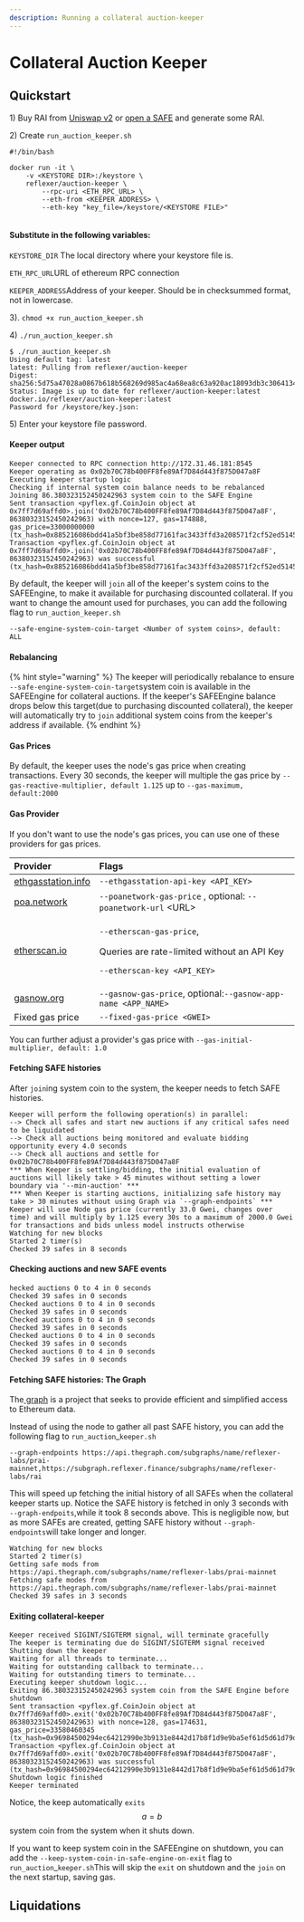 ```yaml
---
description: Running a collateral auction-keeper
---
```


# Collateral Auction Keeper

## Quickstart

1\) Buy RAI from [Uniswap v2](https://info.uniswap.org/pair/0xEBdE9F61e34B7aC5aAE5A4170E964eA85988008C) or [open a SAFE](https://app.gitbook.com/@reflexer-labs/s/geb/pyflex/safe-management/opening-a-safe) and generate some RAI.

2\) Create  `run_auction_keeper.sh`

```text
#!/bin/bash

docker run -it \
	-v <KEYSTORE DIR>:/keystore \
	reflexer/auction-keeper \
        --rpc-uri <ETH_RPC_URL> \
        --eth-from <KEEPER ADDRESS> \
        --eth-key "key_file=/keystore/<KEYSTORE FILE>"
        
```

#### Substitute in the following variables:

`KEYSTORE_DIR` The local directory where your keystore file is.

`ETH_RPC_URL`URL of ethereum RPC connection

`KEEPER_ADDRESS`Address of your keeper. Should be in checksummed format, not in lowercase.

3\). `chmod +x run_auction_keeper.sh`

4\) `./run_auction_keeper.sh`

```text
$ ./run_auction_keeper.sh
Using default tag: latest
latest: Pulling from reflexer/auction-keeper
Digest: sha256:5d75a47028a0867b618b568269d985ac4a68ea8c63a920ac18093db3c3064134
Status: Image is up to date for reflexer/auction-keeper:latest
docker.io/reflexer/auction-keeper:latest
Password for /keystore/key.json: 
```

5\) Enter your keystore file password. 

#### Keeper output

```text
Keeper connected to RPC connection http://172.31.46.181:8545
Keeper operating as 0x02b70C78b400FF8fe89Af7D84d443f875D047a8F
Executing keeper startup logic
Checking if internal system coin balance needs to be rebalanced
Joining 86.380323152450242963 system coin to the SAFE Engine
Sent transaction <pyflex.gf.CoinJoin object at 0x7ff7d69affd0>.join('0x02b70C78b400FF8fe89Af7D84d443f875D047a8F', 86380323152450242963) with nonce=127, gas=174888, gas_price=33000000000 (tx_hash=0x885216086bdd41a5bf3be858d77161fac3433ffd3a208571f2cf52ed51456d83)
Transaction <pyflex.gf.CoinJoin object at 0x7ff7d69affd0>.join('0x02b70C78b400FF8fe89Af7D84d443f875D047a8F', 86380323152450242963) was successful (tx_hash=0x885216086bdd41a5bf3be858d77161fac3433ffd3a208571f2cf52ed51456d83)
```

By default, the keeper will `join` all of the keeper's system coins to the SAFEEngine, to make it available for purchasing discounted collateral. If you want to change the amount used for purchases, you can add the following flag to `run_auction_keeper.sh`

`--safe-engine-system-coin-target <Number of system coins>, default: ALL`

#### Rebalancing

{% hint style="warning" %}
The keeper will periodically rebalance to ensure `--safe-engine-system-coin-target`system coin is available in the SAFEEngine for collateral auctions. If the keeper's SAFEEngine balance drops below this target\(due to purchasing discounted collateral\), the keeper will automatically try to `join` additional system coins from the keeper's address if available.
{% endhint %}

#### Gas Prices

By default, the keeper uses the node's gas price when creating transactions.  Every 30 seconds, the keeper will multiple the gas price by `--gas-reactive-multiplier, default 1.125`  up to `--gas-maximum, default:2000`

#### Gas Provider

If you don't want to use the node's gas prices, you can use one of these providers for gas prices.

<table>
  <thead>
    <tr>
      <th style="text-align:left">Provider</th>
      <th style="text-align:left">Flags</th>
    </tr>
  </thead>
  <tbody>
    <tr>
      <td style="text-align:left"><a href="https://ethgasstation.info">ethgasstation.info</a>
      </td>
      <td style="text-align:left"><code>--ethgasstation-api-key &lt;API_KEY&gt;</code> 
      </td>
    </tr>
    <tr>
      <td style="text-align:left"><a href="https://www.poa.network">poa.network</a>
      </td>
      <td style="text-align:left"><code>--poanetwork-gas-price</code> , optional: <code>--poanetwork-url</code> &lt;URL&gt;</td>
    </tr>
    <tr>
      <td style="text-align:left"><a href="https://etherscan.io">etherscan.io</a>
      </td>
      <td style="text-align:left">
        <p><code>--etherscan-gas-price</code>,</p>
        <p>Queries are rate-limited without an API Key</p>
        <p><code>--etherscan-key &lt;API_KEY&gt;</code>
        </p>
      </td>
    </tr>
    <tr>
      <td style="text-align:left"><a href="htps://gasnow.org">gasnow.org</a>
      </td>
      <td style="text-align:left"><code>--gasnow-gas-price</code>, optional:<code>--gasnow-app-name &lt;APP_NAME&gt;</code>
      </td>
    </tr>
    <tr>
      <td style="text-align:left">Fixed gas price</td>
      <td style="text-align:left"><code>--fixed-gas-price &lt;GWEI&gt;</code>
      </td>
    </tr>
  </tbody>
</table>

You can further adjust a provider's gas price with `--gas-initial-multiplier, default: 1.0`

####  Fetching SAFE histories

After `join`ing system coin to the system, the keeper needs to fetch SAFE histories.

```text
Keeper will perform the following operation(s) in parallel:
--> Check all safes and start new auctions if any critical safes need to be liquidated
--> Check all auctions being monitored and evaluate bidding opportunity every 4.0 seconds
--> Check all auctions and settle for 0x02b70C78b400FF8fe89Af7D84d443f875D047a8F
*** When Keeper is settling/bidding, the initial evaluation of auctions will likely take > 45 minutes without setting a lower boundary via '--min-auction' ***
*** When Keeper is starting auctions, initializing safe history may take > 30 minutes without using Graph via `--graph-endpoints` ***
Keeper will use Node gas price (currently 33.0 Gwei, changes over time) and will multiply by 1.125 every 30s to a maximum of 2000.0 Gwei for transactions and bids unless model instructs otherwise
Watching for new blocks
Started 2 timer(s)
Checked 39 safes in 8 seconds
```

#### Checking auctions and new SAFE events

```text
hecked auctions 0 to 4 in 0 seconds
Checked 39 safes in 0 seconds
Checked auctions 0 to 4 in 0 seconds
Checked 39 safes in 0 seconds
Checked auctions 0 to 4 in 0 seconds
Checked 39 safes in 0 seconds
Checked auctions 0 to 4 in 0 seconds
Checked 39 safes in 0 seconds
Checked auctions 0 to 4 in 0 seconds
Checked 39 safes in 0 seconds

```

#### Fetching SAFE histories: The Graph

The[ graph](https://thegraph.com) is a project that seeks to provide efficient and simplified access to Ethereum data.

Instead of using the node to gather all past SAFE history, you can add the following flag to `run_auction`\_`keeper.sh`

`--graph-endpoints https://api.thegraph.com/subgraphs/name/reflexer-labs/prai-mainnet,https://subgraph.reflexer.finance/subgraphs/name/reflexer-labs/rai`

This will speed up fetching the initial history of all SAFEs when the collateral keeper starts up. Notice the SAFE history is fetched in only 3 seconds with `--graph-endpoits`,while it took 8 seconds above. This is negligible now, but as more SAFEs are created, getting SAFE history without `--graph-endpoints`will take longer and longer.

```text
Watching for new blocks
Started 2 timer(s)
Getting safe mods from https://api.thegraph.com/subgraphs/name/reflexer-labs/prai-mainnet
Fetching safe modes from https://api.thegraph.com/subgraphs/name/reflexer-labs/prai-mainnet
Checked 39 safes in 3 seconds
```

#### Exiting collateral-keeper

```text
Keeper received SIGINT/SIGTERM signal, will terminate gracefully
The keeper is terminating due do SIGINT/SIGTERM signal received
Shutting down the keeper
Waiting for all threads to terminate...
Waiting for outstanding callback to terminate...
Waiting for outstanding timers to terminate...
Executing keeper shutdown logic...
Exiting 86.380323152450242963 system coin from the SAFE Engine before shutdown
Sent transaction <pyflex.gf.CoinJoin object at 0x7ff7d69affd0>.exit('0x02b70C78b400FF8fe89Af7D84d443f875D047a8F', 86380323152450242963) with nonce=128, gas=174631, gas_price=33580460345 (tx_hash=0x96984500294ec64212990e3b9131e8442d17b8f1d9e9ba5ef61d5d61d79d18e9)
Transaction <pyflex.gf.CoinJoin object at 0x7ff7d69affd0>.exit('0x02b70C78b400FF8fe89Af7D84d443f875D047a8F', 86380323152450242963) was successful (tx_hash=0x96984500294ec64212990e3b9131e8442d17b8f1d9e9ba5ef61d5d61d79d18e9)
Shutdown logic finished
Keeper terminated
```

Notice, the keep automatically `exits` $$a = b$$ system coin from the system when it shuts down.

If you want to keep system coin in the SAFEEngine on shutdown, you can add the  `--keep-system-coin-in-safe-engine-on-exit` flag to `run_auction`\_`keeper.sh`This will skip the `exit` on shutdown and the `join` on the next startup, saving gas.

## Liquidations

```text

```

